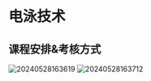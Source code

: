 # 电泳技术

## 课程安排&考核方式
![20240528163619](https://heaticy-1310163554.cos.ap-shanghai.myqcloud.com/20240528163619.png)
![20240528163712](https://heaticy-1310163554.cos.ap-shanghai.myqcloud.com/20240528163712.png)